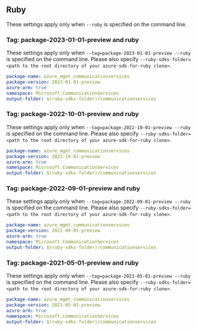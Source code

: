 ## Ruby

These settings apply only when `--ruby` is specified on the command line.

### Tag: package-2023-01-01-preview and ruby

These settings apply only when `--tag=package-2023-01-01-preview --ruby` is specified on the command line.
Please also specify `--ruby-sdks-folder=<path to the root directory of your azure-sdk-for-ruby clone>`.

```yaml $(tag) == 'package-2023-01-01-preview' && $(ruby)
package-name: azure_mgmt_communicationservices
package-version: 2023-01-01-preview
azure-arm: true
namespace: Microsoft.CommunicationServices
output-folder: $(ruby-sdks-folder)/communicationservices
```

### Tag: package-2022-10-01-preview and ruby

These settings apply only when `--tag=package-2022-10-01-preview --ruby` is specified on the command line.
Please also specify `--ruby-sdks-folder=<path to the root directory of your azure-sdk-for-ruby clone>`.

```yaml $(tag) == 'package-2022-10-01-preview' && $(ruby)
package-name: azure_mgmt_communicationservices
package-version: 2022-10-01-preview
azure-arm: true
namespace: Microsoft.CommunicationServices
output-folder: $(ruby-sdks-folder)/communicationservices
```

### Tag: package-2022-09-01-preview and ruby

These settings apply only when `--tag=package-2022-09-01-preview --ruby` is specified on the command line.
Please also specify `--ruby-sdks-folder=<path to the root directory of your azure-sdk-for-ruby clone>`.

```yaml $(tag) == 'package-2022-09-01-preview' && $(ruby)
package-name: azure_mgmt_communicationservices
package-version: 2022-09-01-preview
azure-arm: true
namespace: Microsoft.CommunicationServices
output-folder: $(ruby-sdks-folder)/communicationservices
```

### Tag: package-2021-05-01-preview and ruby

These settings apply only when `--tag=package-2021-05-01-preview --ruby` is specified on the command line.
Please also specify `--ruby-sdks-folder=<path to the root directory of your azure-sdk-for-ruby clone>`.

```yaml $(tag) == 'package-2021-05-01-preview' && $(ruby)
package-name: azure_mgmt_communicationservices
package-version: 2021-05-01-preview
azure-arm: true
namespace: Microsoft.CommunicationServices
output-folder: $(ruby-sdks-folder)/communicationservices
```